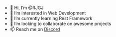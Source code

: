- 👋 Hi, I’m @RJGJ
- 👀 I’m interested in Web Development
- 🌱 I’m currently learning Rest Framework
- 💞️ I’m looking to collaborate on awesome projects
- 📫 Reach me on <a href="https://discordapp.com/users/437196662264299530">Discord</a>

<!---
RJGJ/RJGJ is a ✨ special ✨ repository because its `README.md` (this file) appears on your GitHub profile.
You can click the Preview link to take a look at your changes.
--->
